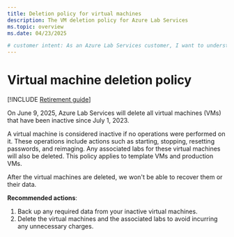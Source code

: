 ```yaml
---
title: Deletion policy for virtual machines
description: The VM deletion policy for Azure Lab Services
ms.topic: overview
ms.date: 04/23/2025

# customer intent: As an Azure Lab Services customer, I want to understand the VM deletion policy for Azure Lab Services.
---
```


# Virtual machine deletion policy

[!INCLUDE [Retirement guide](./includes/retirement-banner.md)]

On June 9, 2025, Azure Lab Services will delete all virtual machines (VMs) that have been inactive since July 1, 2023. 

A virtual machine is considered inactive if no operations were performed on it. These operations include actions such as starting, stopping, resetting passwords, and reimaging. Any associated labs for these virtual machines will also be deleted. This policy applies to template VMs and production VMs.

After the virtual machines are deleted, we won't be able to recover them or their data.  

**Recommended actions**: 
1. Back up any required data from your inactive virtual machines. 
1. Delete the virtual machines and the associated labs to avoid incurring any unnecessary charges. 